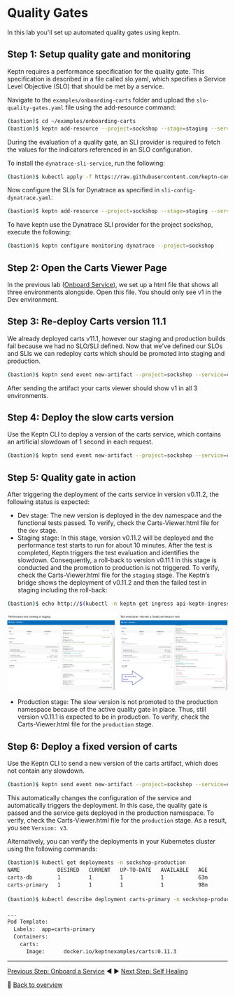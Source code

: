 # Quality Gates

In this lab you'll set up automated quality gates using keptn.

## Step 1: Setup quality gate and monitoring
Keptn requires a performance specification for the quality gate. This specification is described in a file called slo.yaml, which specifies a Service Level Objective (SLO) that should be met by a service.

Navigate to the `examples/onboarding-carts` folder and upload the `slo-quality-gates.yaml` file using the add-resource command:
```bash
(bastion)$ cd ~/examples/onboarding-carts
(bastion)$ keptn add-resource --project=sockshop --stage=staging --service=carts --resource=slo-quality-gates.yaml --resourceUri=slo.yaml
```

During the evaluation of a quality gate, an SLI provider is required to fetch the values for the indicators referenced in an SLO configuration.

To install the `dynatrace-sli-service`, run the following:
```bash
(bastion)$ kubectl apply -f https://raw.githubusercontent.com/keptn-contrib/dynatrace-sli-service/0.5.0/deploy/service.yaml
```

Now configure the SLIs for Dynatrace as specified in `sli-config-dynatrace.yaml`:
```bash
(bastion)$ keptn add-resource --project=sockshop --stage=staging --service=carts --resource=sli-config-dynatrace.yaml --resourceUri=dynatrace/sli.yaml
```
To have keptn use the Dynatrace SLI provider for the project sockshop, execute the following:
```bash
(bastion)$ keptn configure monitoring dynatrace --project=sockshop
```

## Step 2: Open the Carts Viewer Page
In the previous lab ([Onboard Service](../03_Onboard_Service)), we set up a html file that shows all three environments alongside. Open this file. You should only see v1 in the Dev environment.

## Step 3: Re-deploy Carts version 11.1
We already deployed carts v11.1, however our staging and production builds fail because we had no SLO/SLI defined. Now that we've defined our SLOs and SLIs we can redeploy carts which should be promoted into staging and production.
  ```bash
  (bastion)$ keptn send event new-artifact --project=sockshop --service=carts --image=docker.io/keptnexamples/carts --tag=0.11.1
  ```
After sending the artifact your carts viewer should show v1 in all 3 environments.

## Step 4: Deploy the slow carts version
Use the Keptn CLI to deploy a version of the carts service, which contains an artificial slowdown of 1 second in each request.
```bash
(bastion)$ keptn send event new-artifact --project=sockshop --service=carts --image=docker.io/keptnexamples/carts --tag=0.11.2
```

## Step 5: Quality gate in action
After triggering the deployment of the carts service in version v0.11.2, the following status is expected:

* Dev stage: The new version is deployed in the dev namespace and the functional tests passed.
To verify, check the Carts-Viewer.html file for the `dev` stage.
* Staging stage: In this stage, version v0.11.2 will be deployed and the performance test starts to run for about 10 minutes. After the test is completed, Keptn triggers the test evaluation and identifies the slowdown. Consequently, a roll-back to version v0.11.1 in this stage is conducted and the promotion to production is not triggered.
To verify, check the Carts-Viewer.html file for the `staging` stage. The Keptn’s bridge shows the deployment of v0.11.2 and then the failed test in staging including the roll-back:
```bash
(bastion)$ echo http://$(kubectl -n keptn get ingress api-keptn-ingress -ojsonpath='{.spec.rules[0].host}')/bridge
```
![quality_gates](../assets/quality_gates.png)
* Production stage: The slow version is not promoted to the production namespace because of the active quality gate in place. Thus, still version v0.11.1 is expected to be in production.
To verify, check the Carts-Viewer.html file for the `production` stage.

## Step 6: Deploy a fixed version of carts
Use the Keptn CLI to send a new version of the carts artifact, which does not contain any slowdown.
```bash
(bastion)$ keptn send event new-artifact --project=sockshop --service=carts --image=docker.io/keptnexamples/carts --tag=0.11.3
```
This automatically changes the configuration of the service and automatically triggers the deployment. In this case, the quality gate is passed and the service gets deployed in the production namespace. To verify, check the Carts-Viewer.html file for the `production` stage. As a result, you see `Version: v3`.

Alternatively, you can verify the deployments in your Kubernetes cluster using the following commands:

```bash
(bastion)$ kubectl get deployments -n sockshop-production
NAME            DESIRED   CURRENT   UP-TO-DATE   AVAILABLE   AGE
carts-db        1         1         1            1           63m
carts-primary   1         1         1            1           98m

(bastion)$ kubectl describe deployment carts-primary -n sockshop-production

...
Pod Template:
  Labels:  app=carts-primary
  Containers:
    carts:
      Image:      docker.io/keptnexamples/carts:0.11.3
```

---

[Previous Step: Onboard a Service](../04_Onboard_Service) :arrow_backward: :arrow_forward: [Next Step: Self Healing](../06_Self_Healing)

:arrow_up_small: [Back to overview](../)
